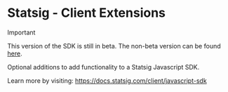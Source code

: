 # Statsig - Client Extensions

> [!IMPORTANT]
> This version of the SDK is still in beta. The non-beta version can be found [here](https://github.com/statsig-io/js-client).

Optional additions to add functionality to a Statsig Javascript SDK.

Learn more by visiting: https://docs.statsig.com/client/javascript-sdk
